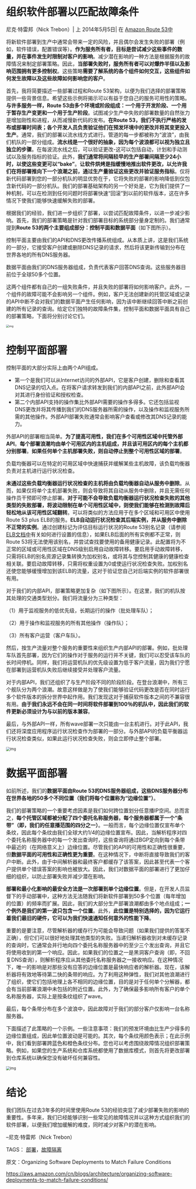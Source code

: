# 组织软件部署以匹配故障条件

尼克·特雷邦（Nick Trebon）| 上 2014年5月5日| 在 [Amazon Route 53中](https://aws.amazon.com/blogs/architecture/category/networking-content-delivery/amazon-route-53/)

将新软件部署到生产中通常会带来一定的风险，并且偶尔会发生失败的部署（例如，软件错误，配置错误等）。**作为服务所有者，目标是尝试减少这些事件的数量，并在事件发生时限制对客户的影响**。减少潜在影响的一种方法是根据服务的故障情况来制定部署策略。因此，**当部署失败时，服务所有者可以对爆炸半径以及影响范围拥有更多控制权**。这些策略**需要了解系统的各个组件如何交互，这些组件如何发生故障以及这些故障如何影响您的客户**。

首先，我将简要描述一些部署过程和Route 53架构，以便为我们选择的部署策略提供一些背景信息。希望这些示例将揭示可以有益于您自己的服务可用性的策略。**与许多服务一样，Route 53由多个环境或阶段组成：一个用于开发阶段、一个用于暂存生产变更和一个用于生产阶段**。试图减少生产中失败的部署数量的自然张力是增加刚性和进程，从而减慢新代码的发布。**在Route 53，我们不执行严格的发布或部署时间表；各个开发人员负责验证他们在预发环境中的更改并将其变更投入生产**。通常，我们的部署以流水线方式进行。管道的每一步都被称为“波浪”，由我们机队的一部分组成。**流水线是一个很好的抽象，因为每个波浪都可以视为独立且独立的步骤**。在每波流水线之后，可以验证更改-这可以包括自动，计划和手动测试以及服务指标的验证。此外，**我们通常将间隔较早的生产部署间隔至少24小时，以使这些变更可以“bake”**。**让软件烘烤是指缓慢地推出软件更改，以允许我们在将部署推向下一个浪潮之前，通过生产量验证这些更改并验证服务指标**。仅将新代码部署到您的一部分机队的明显优势在于，它将失败的部署的影响降低到仅包含新代码的一部分机队。我们的部署基础架构的另一个好处是，它为我们提供了一种机制，可以在检测到任何问题时将部署快速“回滚”到以前的软件版本，这在许多情况下使我们能够快速缓解失败的部署。

根据我们的经验，我们进一步组织了部署，以尝试匹配故障条件，以进一步减少影响。首先，我们的部署策略是针对我们部署目标的系统部分量身定制的。我们通常提到**Route 53的两个主要组成部分：控制平面和数据平面**（如下图所示）。

控制平面主要由我们的API和DNS更改传播系统组成。从本质上讲，这是我们系统的一部分，它接受客户创建或删除DNS记录的请求，然后将该更新传输到分布在世界各地的所有DNS服务器。

数据平面由我们的DNS服务器组成，负责代表客户回答DNS查询。这些服务器目前位于全球50多个位置。

这两个组件都有自己的一组失败条件，并且失败的部署将如何影响客户。此外，一个组件的故障可能不会影响另一个组件。例如，客户无法创建新的托管区域或记录的API中断不会对我们的数据平面产生任何影响，因为该中断继续回答中断之前创建的所有记录的查询。给定它们独特的故障条件集，控制平面和数据平面具有自己的部署策略，下面将分别讨论它们。

<img src="images/organizing-software-deployments-to-match-failure-conditions-blog-figure-1.png" alt="img" style="zoom:50%;" />

# 控制平面部署

控制平面的大部分实际上由两个API组成。

- 第一个是我们可以从Internet访问的外部API，它是客户创建，删除和查看其DNS记录的切入点。在将客户请求转发到我们的内部API之前，此外部API会对其进行身份验证和授权检查。
- 第二个内部API支持的操作集比外部API需要的操作多得多。它还包括监视DNS更改并将其传播到我们的DNS服务器所需的操作，以及操作和监视服务所需的其他操作。外部API部署失败通常会影响客户查看或修改其DNS记录的能力。

外部API的部署相当简单。**为了提高可用性，我们在多个可用性区域中托管外部API**。**每个部署浪潮均由单个可用区内的主机组成，并且该可用区内的每个主机都分别部署**。**如果任何单个主机部署失败，则自动停止到整个可用性区域的部署**。

负载均衡器可以在特定的可用区域中快速捕获并缓解某些主机故障，该负载均衡器负责对主机进行运行状况检查。

**未通过这些负载均衡器运行状况检查的主机将由负载均衡器自动从服务中删除**。从而，如果仅将单个主机部署失败，则会导致将其自动从服务中删除，并且无需任何操作员干预即可停止部署。**对于可能不会导致负载均衡器运行状况检查失败的其他类型的失败部署，将波动限制在单个可用性区域中，则使我们能够在检测到故障后轻松地从该可用性区域翻转**。可以将类似的方法应用于在多个区域和可用区中使用Route 53 plus ELB的服务。**ELB自动运行状况检查其后端实例，并从服务中删除不正常的实例**。通过创建标记为评估目标运行状况的Route 53别名记录（请参阅[ELB文档中](http://docs.aws.amazon.com/elasticloadbalancing/latest/classic/using-domain-names-with-elb.html#configure-dns-failover)有关如何进行设置的信息），如果ELB后面的所有实例都不正常，则Route 53将无法使用该别名，并尝试查找要使用的备用健康记录。此配置将为不正常的区域或可用性区域在DNS级别启用自动故障转移。要启用手动故障转移，只需将ELB的别名资源记录集转换为加权别名，或将其与您控制其健康的健康检查相关联。要启动故障转移，只需将权重设置为0或使运行状况检查失败。加权别名还使您能够缓慢增加到该ELB的流量，这对于验证您自己对后端实例的软件部署很有用。

对于我们的内部API，部署策略更加复杂（如下图所示）。在这里，我们的机队按其处理的交通类型划分。我们将流量分为三种类型：

（1）用于监视服务的低优先级，长期运行的操作（批处理车队）；

（2）用于操作和监视服务的所有其他操作（操作队）；

（3）所有客户运营（客户车队）。

然后，按生产流量对整个服务的重要性来组织生产内部API的部署。例如，批处理车队首先部署，因为它们的操作对于服务的运行并不关键，我们可以忍受该车队的长时间停机。同样，我们将运营机队的优先级设置为低于客户流量，因为我们宁愿在部署到运营机队失败后继续接受并处理客户流量。

对于内部API，我们还组织了与生产阶段不同的阶段阶段。在登台浪潮中，所有三个舰队分为两个浪潮。故意这样做是为了使我们能够验证代码更改是否在同时运行多个软件版本的拆分世界中起作用。我们发现这对于捕获软件版本之间的不兼容很有用。**由于我们永远不会在同一时间将软件部署到100％的机队中，因此我们的软件更新必须设计为与以前的版本兼容**。

最后，与外部API一样，所有wave部署一次只能由一台主机进行。对于此API，我们还将深度应用程序运行状况检查作为部署的一部分。与外部API的负载平衡器运行状况检查类似，如果此运行状况检查失败，则会立即停止整个部署。

<img src="images/organizing-software-deployments-to-match-failure-conditions-blog-figure-2.png" alt="img" style="zoom: 67%;" />

# 数据平面部署

如前所述，我们的**数据平面由Route 53的DNS服务器组成，这些DNS服务器分布在世界各地的50多个不同位置（我们将每个位置称为“边缘位置”）**。

我们的部署策略的一个重要考虑因素是我们如何跨位置划分任意播IP空间。总而言之，**每个托管区域都被分配了四个委托名称服务器，每个服务器都属于一个“条带”（即，我们的任意播范围的四分之一）**。一般而言，每个边缘位置仅宣布单个条纹，因此每个条纹由我们全球大约1/4的边缘位置宣布。因此，当解析程序对四个委托名称服务器中的每一个发出查询时，这些查询将通过BGP定向到每个条带中最近的（在网络意义上）边缘位置。尽管我们的API的可用性和正确性很重要，但**数据平面的可用性和正确性更为重要**。在这种情况下，中断将直接导致我们的客户中断。此外，由于中间解析器和最终客户都缓存了该答案，因此甚至代表一个客户提供单个错误答案的影响也被放大。因此，我们对数据平面的部署进行了更加仔细的组织，以防止部署失败并减少潜在影响。

**部署和最小化影响的最安全方法是一次部署到单个边缘位置**。但是，在开发人员监督下的手动部署中，这种方法无法随我们将新软件部署到50多个位置（每年增加的位置）的频率而扩展。因此，我们的大部分生产部署浪潮都由多个地点组成；**一个例外是我们的第一波只包含一个位置**。此外，**此位置是特别选择的，因为它运行着我们最旧的硬件，它可以为我们快速通知任何意外的性能下降**。

重要的是要注意，尽管解析器的缓存行为可能会导致问题（如果我们提供的答案不正确），但它们可以很好地处理其他类型的失败。当递归解析器收到对未缓存记录的查询时，它通常会并行地向四个委托名称服务器中的至少三个发出查询，并且它将使用收到的第一个响应。因此，如果我们的位置之一是黑洞客户查询（即，不回复DNS查询），则解析程序应从其他委托名称服务器之一接收响应。在这种情况下，唯一的影响是对那些没有应答的边缘位置是最快响应者的解析器。现在，该解析器将有效地等待第二快的条带的响应。为了利用这种弹性，我们对其他浪潮进行了组织，使它们包括地理上各不相同的边缘位置，目的是对于任何单个分解器，都会有当前部署浪潮中未包括的附近位置。此外，为了确保最多影响所有客户的单个名称服务器，实际上是按条纹组织了wave。

最后，每个条带分布在多个波浪中，因此故障对于我们的部分客户仅影响一台名称服务器。

下面描述了此策略的一个示例。一些注意事项：我们的预发环境由比生产少得多的边缘位置组成，因此单位置波动是可能的。其次，每个条纹用颜色表示；在此示例中，我们看到部署跨蓝色和橙色条纹分布。您也可以考虑围绕故障情况组织部署策略。例如，如果您的生产系统和仓库系统都使用了数据库模式，则首先将更改部署到仓库系统以确保您没有破坏任何兼容性。

<img src="images/organizing-software-deployments-to-match-failure-conditions-blog-figure-3.png" alt="img" style="zoom:67%;" />

# 结论

我们团队在过去3年多的时间里使用Route 53的经验突显了减少部署失败的影响的重要性。多年来，我们已经能够识别一些常见的故障情况并以这种方式组织我们的软件部署，以便我们增加缓解的难度，同时减少对客户的潜在影响。



–尼克·特雷邦（Nick Trebon）

TAGS： [部署](https://aws.amazon.com/blogs/architecture/tag/deployments/)，[故障隔离](https://aws.amazon.com/blogs/architecture/tag/fault-isolation/)



原文：Organizing Software Deployments to Match Failure Conditions

https://aws.amazon.com/cn/blogs/architecture/organizing-software-deployments-to-match-failure-conditions/